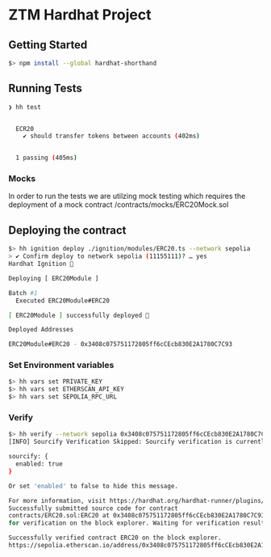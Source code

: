 # ZTM Hardhat Project

## Getting Started

```sh
$> npm install --global hardhat-shorthand
```

## Running Tests

```sh
❯ hh test


  ECR20
    ✔ should transfer tokens between accounts (402ms)


  1 passing (405ms)
```

### Mocks

In order to run the tests we are utilzing mock testing which requires the deployment of a mock contract /contracts/mocks/ERC20Mock.sol

## Deploying the contract

```sh
$> hh ignition deploy ./ignition/modules/ERC20.ts --network sepolia
> ✔ Confirm deploy to network sepolia (11155111)? … yes
Hardhat Ignition 🚀

Deploying [ ERC20Module ]

Batch #1
  Executed ERC20Module#ERC20

[ ERC20Module ] successfully deployed 🚀

Deployed Addresses

ERC20Module#ERC20 - 0x3408c075751172805ff6cCEcb830E2A1780C7C93
```

### Set Environment variables

```sh
$> hh vars set PRIVATE_KEY
$> hh vars set ETHERSCAN_API_KEY
$> hh vars set SEPOLIA_RPC_URL
```

### Verify

```sh
$> hh verify --network sepolia 0x3408c075751172805ff6cCEcb830E2A1780C7C93 MyToken SYM 18
[INFO] Sourcify Verification Skipped: Sourcify verification is currently disabled. To enable it, add the following entry to your Hardhat configuration:

sourcify: {
  enabled: true
}

Or set 'enabled' to false to hide this message.

For more information, visit https://hardhat.org/hardhat-runner/plugins/nomicfoundation-hardhat-verify#verifying-on-sourcify
Successfully submitted source code for contract
contracts/ERC20.sol:ERC20 at 0x3408c075751172805ff6cCEcb830E2A1780C7C93
for verification on the block explorer. Waiting for verification result...

Successfully verified contract ERC20 on the block explorer.
https://sepolia.etherscan.io/address/0x3408c075751172805ff6cCEcb830E2A1780C7C93#code
```